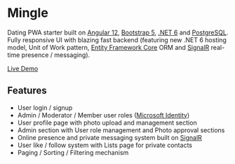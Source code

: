# Mingle

Dating PWA starter built on [Angular 12](https://angular.io), [Bootstrap 5](https://getbootstrap.com/), [.NET 6](https://dotnet.microsoft.com/en-us/) and [PostgreSQL](https://www.postgresql.org/). Fully responsive UI with blazing fast backend (featuring new .NET 6 hosting model, Unit of Work pattern, [Entity Framework Core](https://learn.microsoft.com/en-us/ef/) ORM and [SignalR](https://dotnet.microsoft.com/en-us/apps/aspnet/signalr) real-time presence / messaging).

[Live Demo](https://doobleapp.herokuapp.com)

## Features

- User login / signup
- Admin / Moderator / Member user roles ([Microsoft Identity](https://learn.microsoft.com/en-us/azure/active-directory/develop/))
- User profile page with photo upload and management section
- Admin section with User role management and Photo approval sections
- Online presence and private messaging system built on [SignalR](https://dotnet.microsoft.com/en-us/apps/aspnet/signalr)
- User like / follow system with Lists page for private contacts
- Paging / Sorting / Filtering mechanism
